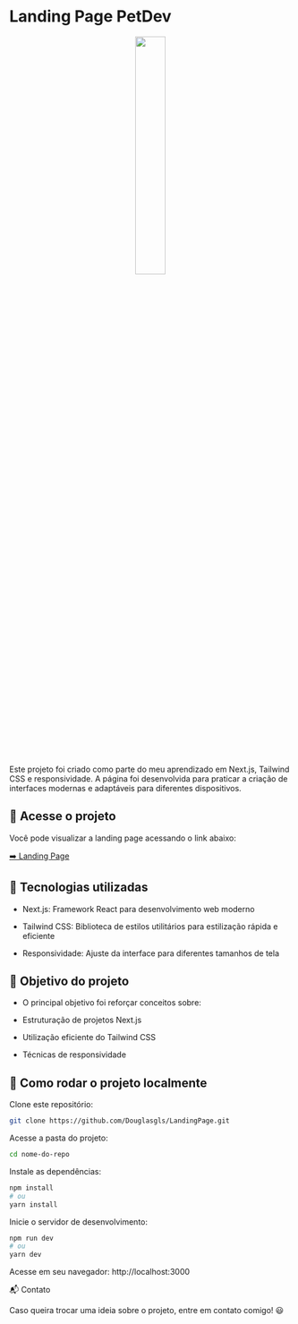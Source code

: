 # Landing Page PetDev  
<div align="center">
  <img width = "33%" src="https://github.com/user-attachments/assets/417ee13e-7466-409d-8053-3f79ce2c91d8">
</div>

Este projeto foi criado como parte do meu aprendizado em Next.js, Tailwind CSS e responsividade. A página foi desenvolvida para praticar a criação de interfaces modernas e adaptáveis para diferentes dispositivos.

## 🔗 Acesse o projeto 

Você pode visualizar a landing page acessando o link abaixo:

[➡️ Landing Page](https://landing-page-two-rho-92.vercel.app/)

## 🚀 Tecnologias utilizadas

- Next.js: Framework React para desenvolvimento web moderno

- Tailwind CSS: Biblioteca de estilos utilitários para estilização rápida e eficiente

- Responsividade: Ajuste da interface para diferentes tamanhos de tela

## 📌 Objetivo do projeto

- O principal objetivo foi reforçar conceitos sobre:

- Estruturação de projetos Next.js

- Utilização eficiente do Tailwind CSS

- Técnicas de responsividade

## 📂 Como rodar o projeto localmente

Clone este repositório:
```bash
git clone https://github.com/Douglasgls/LandingPage.git
```

Acesse a pasta do projeto:
```bash
cd nome-do-repo
```
Instale as dependências:

```bash
npm install
# ou
yarn install
```
Inicie o servidor de desenvolvimento:

```bash
npm run dev
# ou
yarn dev
```
Acesse em seu navegador: http://localhost:3000

📬 Contato

Caso queira trocar uma ideia sobre o projeto, entre em contato comigo! 😃

